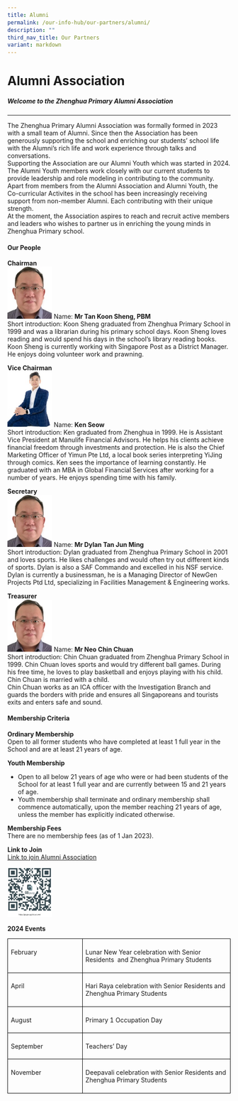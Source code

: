 ```yaml
---
title: Alumni
permalink: /our-info-hub/our-partners/alumni/
description: ""
third_nav_title: Our Partners
variant: markdown
---
```

# Alumni Association

##### Welcome to the Zhenghua Primary Alumni Association
------------------------------------------------------------

The Zhenghua Primary Alumni Association was formally formed in 2023 with a small team of Alumni. Since then the Association has been generously supporting the school and enriching our students’ school life with the Alumni’s rich life and work experience through talks and conversations.<br>
Supporting the Association are our Alumni Youth which was started in 2024. The Alumni Youth members work closely with our current students to provide leadership and role modeling in contributing to the community.<br>
Apart from members from the Alumni Association and Alumni Youth, the Co-curricular Activites in the school has been increasingly receiving support from non-member Alumni. Each contributing with their unique strength.<br>
At the moment, the Association aspires to reach and recruit active members and leaders who wishes to partner us in enriching the young minds in Zhenghua Primary school.<br>

#### Our People
      
**Chairman**<br>
<img src="/images/Our%20info%20hub/Alumni/Tan_KS.jpg" style="width:20%">
Name: **Mr Tan Koon Sheng, PBM**<br>
Short introduction: Koon Sheng graduated from Zhenghua Primary School in 1999 and was a librarian during his primary school days. Koon Sheng loves reading and would spend his days in the school’s library reading books.<br>
Koon Sheng is currently working with Singapore Post as a District Manager. He enjoys doing volunteer work and prawning.<br>

**Vice Chairman**<br>
<img src="/images/Our%20info%20hub/Alumni/Ken.jpg" style="width:20%">
Name: **Ken Seow**<br>
Short introduction: Ken graduated from Zhenghua in 1999. He is Assistant Vice President at Manulife Financial Advisors. He helps his clients achieve financial freedom through investments and protection. He is also the Chief Marketing Officer of Yimun Pte Ltd, a local book series interpreting YiJing through comics. Ken sees the importance of learning constantly. He graduated with an MBA in Global Financial Services after working for a number of years. He enjoys spending time with his family.<br>

**Secretary**<br>
<img src="/images/Our%20info%20hub/Alumni/Tan_KS.jpg" style="width:20%">
Name: **Mr Dylan Tan Jun Ming**<br>
Short introduction: Dylan graduated from Zhenghua Primary School in 2001 and loves sports. He likes challenges and would often try out different kinds of sports. Dylan is also a SAF Commando and excelled in his NSF service.<br>
Dylan is currently a businessman, he is a Managing Director of NewGen Projects Ptd Ltd, specializing in Facilities Management &amp; Engineering works.<br>

**Treasurer**<br>
<img src="/images/Our%20info%20hub/Alumni/Tan_KS.jpg" style="width:20%">
Name: **Mr Neo Chin Chuan**<br>
Short introduction: Chin Chuan graduated from Zhenghua Primary School in 1999. Chin Chuan loves sports and would try different ball games. During his free time, he loves to play basketball and enjoys playing with his child. Chin Chuan is married with a child.<br>
Chin Chuan works as an ICA officer with the Investigation Branch and guards the borders with pride and ensures all Singaporeans and tourists exits and enters safe and sound.<br>

#### Membership Criteria

**Ordinary Membership**<br>
Open to all former students who have completed at least 1 full year in the School and are at least 21 years of age.<br>

**Youth Membership**<br>
- Open to all below 21 years of age who were or had been students of the School for at least 1 full year and are currently between 15 and 21 years of age.<br>
- Youth membership shall terminate and ordinary membership shall commence automatically, upon the member reaching 21 years of age, unless the member has explicitly indicated otherwise.<br>

**Membership Fees**<br>
There are no membership fees (as of 1 Jan 2023).<br>

**Link to Join**<br>
[Link to join Alumni Association](https://go.gov.sg/zhpsalumni)<br>

<img src="/images/Our%20info%20hub/Alumni/ZHPS_Alumni_QR_Code.jpg" style="width:20%"> 

**2024 Events**
<table style="border-collapse:collapse;mso-table-layout-alt:fixed;border:none;
 mso-border-alt:solid black 1.0pt;mso-yfti-tbllook:1536;mso-padding-alt:0in 5.4pt 0in 5.4pt;
 mso-border-insideh:1.0pt solid black;mso-border-insidev:1.0pt solid black" width="624" cellpadding="0" cellspacing="0" border="1" class="MsoNormalTable"><tbody><tr style="mso-yfti-irow:0;mso-yfti-firstrow:yes;height:28.55pt"><td style="width:2.0in;border:solid black 1.0pt;
  padding:5.0pt 5.0pt 5.0pt 5.0pt;height:28.55pt" valign="top" width="192"><p style="line-height:normal;mso-pagination:none;border:none;
  mso-padding-alt:31.0pt 31.0pt 31.0pt 31.0pt;mso-border-shadow:yes" class="MsoNormal"><span lang="EN">February</span></p></td><td style="width:4.5in;border:solid black 1.0pt;
  border-left:none;mso-border-left-alt:solid black 1.0pt;padding:5.0pt 5.0pt 5.0pt 5.0pt;
  height:28.55pt" valign="top" width="432"><p style="line-height:normal;mso-pagination:none;border:none;
  mso-padding-alt:31.0pt 31.0pt 31.0pt 31.0pt;mso-border-shadow:yes" class="MsoNormal"><span lang="EN">Lunar New Year celebration with Senior Residents<span style="mso-spacerun:yes">&nbsp; </span>and Zhenghua Primary Students</span></p></td></tr><tr style="mso-yfti-irow:1;height:28.55pt"><td style="width:2.0in;border:solid black 1.0pt;
  border-top:none;mso-border-top-alt:solid black 1.0pt;padding:5.0pt 5.0pt 5.0pt 5.0pt;
  height:28.55pt" valign="top" width="192"><p style="line-height:normal;mso-pagination:none;border:none;
  mso-padding-alt:31.0pt 31.0pt 31.0pt 31.0pt;mso-border-shadow:yes" class="MsoNormal"><span lang="EN">April</span></p></td><td style="width:4.5in;border-top:none;border-left:none;
  border-bottom:solid black 1.0pt;border-right:solid black 1.0pt;mso-border-top-alt:
  solid black 1.0pt;mso-border-left-alt:solid black 1.0pt;padding:5.0pt 5.0pt 5.0pt 5.0pt;
  height:28.55pt" valign="top" width="432"><p style="line-height:normal;mso-pagination:none;border:none;
  mso-padding-alt:31.0pt 31.0pt 31.0pt 31.0pt;mso-border-shadow:yes" class="MsoNormal"><span lang="EN">Hari Raya celebration with Senior Residents and Zhenghua Primary Students</span></p></td></tr><tr style="mso-yfti-irow:2;height:28.55pt"><td style="width:2.0in;border:solid black 1.0pt;
  border-top:none;mso-border-top-alt:solid black 1.0pt;padding:5.0pt 5.0pt 5.0pt 5.0pt;
  height:28.55pt" valign="top" width="192"><p style="line-height:normal;mso-pagination:none;border:none;
  mso-padding-alt:31.0pt 31.0pt 31.0pt 31.0pt;mso-border-shadow:yes" class="MsoNormal"><span lang="EN">August</span></p></td><td style="width:4.5in;border-top:none;border-left:none;
  border-bottom:solid black 1.0pt;border-right:solid black 1.0pt;mso-border-top-alt:
  solid black 1.0pt;mso-border-left-alt:solid black 1.0pt;padding:5.0pt 5.0pt 5.0pt 5.0pt;
  height:28.55pt" valign="top" width="432"><p style="line-height:normal;mso-pagination:none;border:none;
  mso-padding-alt:31.0pt 31.0pt 31.0pt 31.0pt;mso-border-shadow:yes" class="MsoNormal"><span lang="EN">Primary 1 Occupation Day</span></p></td></tr><tr style="mso-yfti-irow:3;height:28.55pt"><td style="width:2.0in;border:solid black 1.0pt;
  border-top:none;mso-border-top-alt:solid black 1.0pt;padding:5.0pt 5.0pt 5.0pt 5.0pt;
  height:28.55pt" valign="top" width="192"><p style="line-height:normal;mso-pagination:none;border:none;
  mso-padding-alt:31.0pt 31.0pt 31.0pt 31.0pt;mso-border-shadow:yes" class="MsoNormal"><span lang="EN">September</span></p></td><td style="width:4.5in;border-top:none;border-left:none;
  border-bottom:solid black 1.0pt;border-right:solid black 1.0pt;mso-border-top-alt:
  solid black 1.0pt;mso-border-left-alt:solid black 1.0pt;padding:5.0pt 5.0pt 5.0pt 5.0pt;
  height:28.55pt" valign="top" width="432"><p style="line-height:normal;mso-pagination:none;border:none;
  mso-padding-alt:31.0pt 31.0pt 31.0pt 31.0pt;mso-border-shadow:yes" class="MsoNormal"><span lang="EN">Teachers’ Day</span></p></td></tr><tr style="mso-yfti-irow:4;mso-yfti-lastrow:yes;height:28.55pt"><td style="width:2.0in;border:solid black 1.0pt;
  border-top:none;mso-border-top-alt:solid black 1.0pt;padding:5.0pt 5.0pt 5.0pt 5.0pt;
  height:28.55pt" valign="top" width="192"><p style="line-height:normal;mso-pagination:none;border:none;
  mso-padding-alt:31.0pt 31.0pt 31.0pt 31.0pt;mso-border-shadow:yes" class="MsoNormal"><span lang="EN">November</span></p></td><td style="width:4.5in;border-top:none;border-left:none;
  border-bottom:solid black 1.0pt;border-right:solid black 1.0pt;mso-border-top-alt:
  solid black 1.0pt;mso-border-left-alt:solid black 1.0pt;padding:5.0pt 5.0pt 5.0pt 5.0pt;
  height:28.55pt" valign="top" width="432"><p style="line-height:normal;mso-pagination:none;border:none;
  mso-padding-alt:31.0pt 31.0pt 31.0pt 31.0pt;mso-border-shadow:yes" class="MsoNormal"><span lang="EN">Deepavali celebration with Senior Residents and Zhenghua Primary Students</span></p></td></tr></tbody></table>